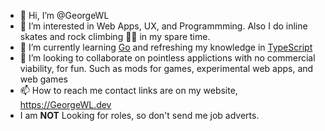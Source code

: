 - 👋 Hi, I’m @GeorgeWL
- 👀 I’m interested in Web Apps, UX, and Programmming. Also I do inline skates and rock climbing 🧗‍♂️ in my spare time.
- 🌱 I’m currently learning [Go](https://go.dev) and refreshing my knowledge in [TypeScript](https://typescript.dev)
- 💞️ I’m looking to collaborate on pointless applictions with no commercial viability, for fun. Such as mods for games, experimental web apps, and web games
- 📫 How to reach me contact links are on my website, https://GeorgeWL.dev
- I am **NOT** Looking for roles, so don't send me job adverts.
<!---
GeorgeWL/GeorgeWL is a ✨ special ✨ repository because its `README.md` (this file) appears on your GitHub profile.
You can click the Preview link to take a look at your changes.
--->
